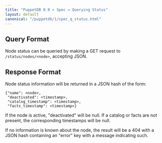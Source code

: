 ```yaml
---
title: "PuppetDB 0.9 » Spec » Querying Status"
layout: default
canonical: "/puppetdb/1/spec_q_status.html"
---
```


## Query Format

Node status can be queried by making a GET request to `/status/nodes/<node>`,
accepting JSON.

## Response Format

Node status information will be returned in a JSON hash of the form:

    {"name": <node>,
     "deactivated": <timestamp>,
     "catalog_timestamp": <timestamp>,
     "facts_timestamp": <timestamp>}

If the node is active, "deactivated" will be null. If a catalog or facts are
not present, the corresponding timestamps will be null.

If no information is known about the node, the result will be a 404 with a JSON
hash containing an "error" key with a message indicating such.
